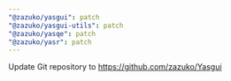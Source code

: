 ```yaml
---
"@zazuko/yasgui": patch
"@zazuko/yasgui-utils": patch
"@zazuko/yasqe": patch
"@zazuko/yasr": patch
---
```


Update Git repository to https://github.com/zazuko/Yasgui
